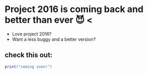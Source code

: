 # Project 2016 is coming back and better than ever 😈 <
- Love project 2016?
- Want a less buggy and a better version?
## check this out:
```lua
print("coming soon!")
```
